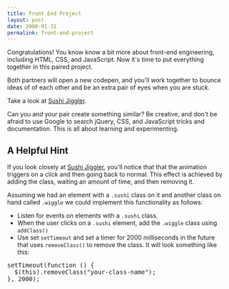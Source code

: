 ```yaml
---
title: Front End Project
layout: post
date: 2000-01-31
permalink: front-end-project
---
```


Congratulations! You know know a bit more about front-end engineering, including HTML, CSS, and JavaScript. Now it's time to put everything together in this paired project. 

Both partners will open a new codepen, and you'll work together to bounce ideas of of each other and be an extra pair of eyes when you are stuck. 

Take a look at [Sushi Jiggler](https://jenniferdewalt.com/sushi_jiggler.html). 

Can you and your pair create something similar? Be creative, and don't be afraid to use Google to search jQuery, CSS, and JavaScript tricks and documentation. This is all about learning and experimenting. 

## A Helpful Hint

If you look closely at [Sushi Jiggler](https://jenniferdewalt.com/sushi_jiggler.html), you'll notice that that the animation triggers on a click and then going back to normal. This effect is achieved by adding the class, waiting an amount of time, and then removing it.

Assuming we had an element with a `.sushi` class on it and another class on hand called `.wiggle` we could implement this functionality as follows:

- Listen for events on elements with a `.sushi` class.
- When the user clicks on a `.sushi` element, add the `.wiggle` class using `addClass()`
- Use set `setTimeout` and set a timer for 2000 milliseconds in the future that uses `removeClass()` to remove the class. It will look something like this:

<pre>
setTimeout(function () {
  $(this).removeClass("your-class-name");
}, 2000);
</pre>
